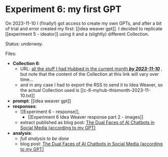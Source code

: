# Experiment 6: my first GPT

On 2023-11-10 I (finally!) got access to create my own GPTs, and after a bit of trial and error created my first: [[idea weaver gpt]]. I decided to replicate [[experiment 5 - ideator]] using it and a (slightly) different Collection. 

Status: *underway.*

Files:

* **Collection 6**: 
	* URL: [all the stuff I had Hubbed in the current month ***by 2023-11-10***](https://myhub.ai/@mathewlowry/?quality=all&types=like&types=do&types=think&timeframe=this_month) , but note that the content of the Collection at this link will vary over time...
	* and in any case I had to export the RSS to send it to Idea Weaver, so the actual Collection used is [[c-6-myhub-thismonth-2023-11-10.txt]] 
* **prompt**: [[idea weaver gpt]]
* **responses**: 
	* [[Experiment 6 - response]], 
		* [[Experiment 6 Idea Weaver response part 2 - images]] 
	* extract published as blog post: [The Dual Faces of AI Chatbots in Social Media (according to my GPT)](https://mathewlowry.medium.com/the-dual-faces-of-ai-chatbots-in-social-media-according-to-my-gpt-4820d37d4d3d)
* **analysis**:  
	* *full analysis to be done*
	* blog post: [The Dual Faces of AI Chatbots in Social Media (according to my GPT)](https://mathewlowry.medium.com/the-dual-faces-of-ai-chatbots-in-social-media-according-to-my-gpt-4820d37d4d3d)